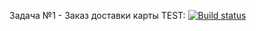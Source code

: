 Задача №1 - Заказ доставки карты TEST: [![Build status](https://ci.appveyor.com/api/projects/status/rrp8dwsgrmdhj270?svg=true)](https://ci.appveyor.com/project/OlesyaSergeevnaPopova/carddelivery)